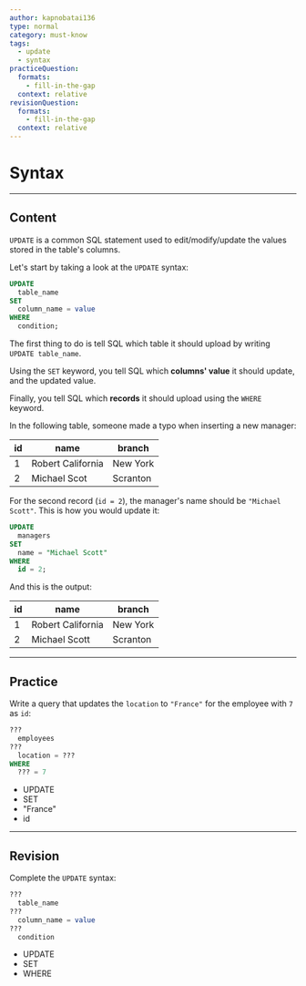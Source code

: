```yaml
---
author: kapnobatai136
type: normal
category: must-know
tags:
  - update
  - syntax
practiceQuestion:
  formats:
    - fill-in-the-gap
  context: relative
revisionQuestion:
  formats:
    - fill-in-the-gap
  context: relative
---
```


# Syntax


---

## Content

`UPDATE` is a common SQL statement used to edit/modify/update the values stored in the table's columns.

Let's start by taking a look at the `UPDATE` syntax:

```sql
UPDATE 
  table_name
SET 
  column_name = value
WHERE 
  condition;
```

The first thing to do is tell SQL which table it should upload by writing `UPDATE table_name`.

Using the `SET` keyword, you tell SQL which **columns' value** it should update, and the updated value.

Finally, you tell SQL which **records** it should upload using the `WHERE` keyword.

In the following table, someone made a typo when inserting a new manager:

| id | name              | branch   |
| -- | ----------------- | -------- |
| 1  | Robert California | New York |
| 2  | Michael Scot      | Scranton |

For the second record (`id = 2`), the manager's name should be `"Michael Scott"`. This is how you would update it:

```sql
UPDATE 
  managers
SET 
  name = "Michael Scott"
WHERE 
  id = 2;
```

And this is the output:

| id | name              | branch   |
| -- | ----------------- | -------- |
| 1  | Robert California | New York |
| 2  | Michael Scott     | Scranton |


---

## Practice

Write a query that updates the `location` to `"France"` for the employee with `7` as `id`:

```sql
??? 
  employees
??? 
  location = ???
WHERE 
  ??? = 7
```

- UPDATE
- SET
- "France"
- id


---

## Revision

Complete the `UPDATE` syntax:

```sql
??? 
  table_name
??? 
  column_name = value
??? 
  condition
```

- UPDATE
- SET
- WHERE
